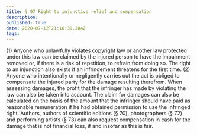 ```yaml
---
title: § 97 Right to injunctive relief and compensation
description: 
published: true
date: 2020-07-12T21:16:39.204Z
tags: 
---
```



(1) Anyone who unlawfully violates copyright law or another law protected under this law can be claimed by the injured person to have the impairment removed or, if there is a risk of repetition, to refrain from doing so. The right to an injunction also exists if an infringement threatens for the first time.
(2) Anyone who intentionally or negligently carries out the act is obliged to compensate the injured party for the damage resulting therefrom. When assessing damages, the profit that the infringer has made by violating the law can also be taken into account. The claim for damages can also be calculated on the basis of the amount that the infringer should have paid as reasonable remuneration if he had obtained permission to use the infringed right. Authors, authors of scientific editions (§ 70), photographers (§ 72) and performing artists (§ 73) can also request compensation in cash for the damage that is not financial loss, if and insofar as this is fair.